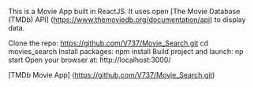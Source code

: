This is a Movie App built in ReactJS. It uses open [The Movie Database (TMDb) API] (https://www.themoviedb.org/documentation/api) to display data.


Clone the repo: https://github.com/V737/Movie_Search.git
cd movies_search
Install packages: npm install
Build project and launch: np start
Open your browser at: http://localhost:3000/





[TMDb Movie App] (https://github.com/V737/Movie_Search.git)
